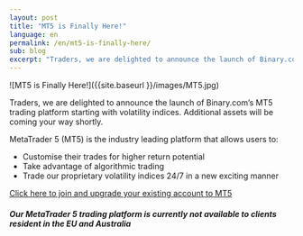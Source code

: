 ```yaml
---
layout: post
title: "MT5 is Finally Here!"
language: en
permalink: /en/mt5-is-finally-here/
sub: blog
excerpt: "Traders, we are delighted to announce the launch of Binary.com’s MT5 trading platform starting with volatility indices. Additional assets will be coming your way shortly..."
---
```

![MT5 is Finally Here!]({{site.baseurl }}/images/MT5.jpg)

Traders, we are delighted to announce the launch of Binary.com’s MT5 trading platform starting with volatility indices. Additional assets will be coming your way shortly.

MetaTrader 5 (MT5) is the industry leading platform that allows users to:

<ul class="bullet">
<li>Customise their trades for higher return potential</li>
<li>Take advantage of algorithmic trading</li>
<li>Trade our proprietary volatility indices 24/7 in a new exciting manner</li>
</ul>

<p class="p--action"><a class="button" href="https://mt.binary.com/?utm_source=blog&utm_medium=social"><span>Click here to join and upgrade your existing account to MT5</span></a></p>

##### Our MetaTrader 5 trading platform is currently not available to clients resident in the EU and Australia

